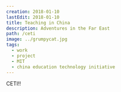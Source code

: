 ```yaml
---
creation: 2018-01-10
lastEdit: 2018-01-10
title: Teaching in China
description: Adventures in the Far East
path: /ceti
image: ../grumpycat.jpg
tags:
  - work
  - project
  - MIT
  - china education technology initiative
---
```


CETI!!
